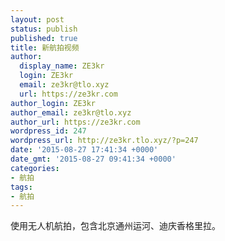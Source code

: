 ```yaml
---
layout: post
status: publish
published: true
title: 新航拍视频
author:
  display_name: ZE3kr
  login: ZE3kr
  email: ze3kr@tlo.xyz
  url: https://ze3kr.com
author_login: ZE3kr
author_email: ze3kr@tlo.xyz
author_url: https://ze3kr.com
wordpress_id: 247
wordpress_url: http://ze3kr.tlo.xyz/?p=247
date: '2015-08-27 17:41:34 +0000'
date_gmt: '2015-08-27 09:41:34 +0000'
categories:
- 航拍
tags:
- 航拍
---
```

<p>使用无人机航拍，包含北京通州运河、迪庆香格里拉。</p>
